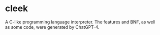 # cleek
A C-like programming language interpreter.  The features and BNF, as well as some code, were generated by ChatGPT-4.
